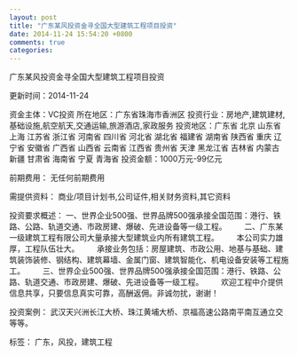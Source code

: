 ```yaml
---
layout: post
title: "广东某风投资金寻全国大型建筑工程项目投资"
date: 2014-11-24 15:54:20 +0800
comments: true
categories: 
---
```

广东某风投资金寻全国大型建筑工程项目投资



更新时间：2014-11-24

资金主体：VC投资
所在地区：广东省珠海市香洲区
投资行业：房地产,建筑建材,基础设施,航空航天,交通运输,旅游酒店,家政服务
投资地区：广东省 北京 山东省 上海 江苏省 浙江省 河南省 四川省 河北省 湖北省 福建省 湖南省 陕西省 重庆 辽宁省 安徽省 广西省 山西省 云南省 江西省 贵州省 天津 黑龙江省 吉林省 内蒙古 新疆 甘肃省 海南省 宁夏 青海省
投资金额：1000万元-99亿元

前期费用：
无任何前期费用

需提供资料：
商业/项目计划书,公司证件,相关财务资料,其它资料

投资要求概述：
一、世界企业500强、世界品牌500强承接全国范围：港行、铁路、公路、轨道交通、市政房建、爆破、先进设备等一级工程。
　　二、广东某一级建筑工程有限公司大量承接大型建筑业内所有建筑工程。
　　本公司实力雄厚，工程队伍壮大。
　　承接业务包括：房屋建筑、市政公用、地基与基础、建筑装饰装修、钢结构、建筑幕墙、金属门窗、建筑智能化、机电设备安装等工程施工。
　　三、世界企业500强、世界品牌500强承接全国范围：港行、铁路、公路、轨道交通、市政房建、爆破、先进设备等一级工程。
　　欢迎工程中介提供信息共享，只要信息真实可靠，高酬返佣。非诚勿扰，谢谢！

投资案例：
武汉天兴洲长江大桥、珠江黄埔大桥、京福高速公路南平南互通立交等等。

标签：
广东，风投，建筑工程

